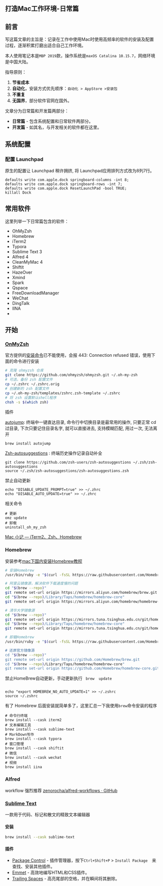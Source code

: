 ## 打造Mac工作环境-日常篇

## 前言

写这篇文章的主旨是：记录在工作中使用Mac时使用高频率的软件的安装及配置过程，逐渐积累打磨出适合自己工作环境。

本人使用笔记本是`MBP 2019`款，操作系统是`maxOS Catalina 10.15.7`，网络环境是中国大陆。

指导原则：

1. **节省成本**
2. **自动化**，安装方式优先顺序：`自动化 > AppStore >安装包`
3. **不重复**
4. **无国界**，部分软件官网在国外。

文章分为日常篇和开发篇两部分：

- **日常篇** - 包含系统配置和日常软件两部分。
- **开发篇** - 如其名，与开发相关的软件都在这里。



## 系统配置

### 配置 Launchpad

原生的配置让 Launchpad 稍许拥挤, 将 Launchpad应用排列方式改为8列7行。

```shell
defaults write com.apple.dock springboard-columns -int 8; 
defaults write com.apple.dock springboard-rows -int 7; 
defaults write com.apple.dock ResetLaunchPad -bool TRUE;
killall Dock
```



## 常用软件

这里列举一下日常篇包含的软件：

- OhMyZsh
- Homebrew
- iTerm2
- Typora
- Sublime Text 3
- Alfred 4
- CleanMyMac 4
- Shiftit
- HazeOver
- Xmind
- Spark
- Qspace
- FreeDownloadManager
- WeChat
- DingTalk
- IINA
- 

## 开始

### [OnMyZsh](https://github.com/ohmyzsh/ohmyzsh)

官方提供的[安装命令](https://ohmyz.sh/#install)已不能使用，会报 443: Connection refused 错误，使用下面的命令进行安装

```bash
# 克隆 ohmyzsh 仓库
git clone https://github.com/ohmyzsh/ohmyzsh.git ~/.oh-my-zsh
# 可选，备份 zsh 配置文件
cp ~/.zshrc ~/.zshrc.orig
# 创建新的 zsh 配置文件
cp ~/.oh-my-zsh/templates/zshrc.zsh-template ~/.zshrc
# 将 zsh 设置默认shell程序
chsh -s $(which zsh)
```

插件

[autojump](https://github.com/wting/autojump): 终端中一键直达目录, 命令行中切换目录是最常用的操作, 只要正常 cd 过目录, 下次只要记住目录名字, 就可以直接进去, 支持模糊匹配, 用过一次, 无法离开

```shell
brew install autojump
```

[Zsh-autosuggestions](https://github.com/zsh-users/zsh-autosuggestions) : 终端历史操作记录自动补全

```
git clone https://github.com/zsh-users/zsh-autosuggestions ~/.zsh/zsh-autosuggestions
source ~/.zsh/zsh-autosuggestions/zsh-autosuggestions.zsh
```



禁止自动更新

```shell
echo "DISABLE_UPDATE_PROMPT=true" >> ~/.zhrc
echo "DISABLE_AUTO_UPDATE=true" >> ~/.zhrc
```

相关命令

```shell
# 更新
omz update
# 卸载
uninstall_oh_my_zsh
```



[Mac 小记 — iTerm2、Zsh、Homebrew](https://www.cnblogs.com/youclk/p/8125305.html)

### Homebrew

安装参考[mac下国内安装Homebrew教程](https://www.cnblogs.com/xibushijie/p/13335988.html)

```bash
# 安装Homebrew
/usr/bin/ruby -e "$(curl -fsSL https://raw.githubusercontent.com/Homebrew/install/master/install)"

# 阿里云镜像源，解决软件下载速度慢的问题
cd "$(brew --repo)"
git remote set-url origin https://mirrors.aliyun.com/homebrew/brew.git
cd "$(brew --repo)/Library/Taps/homebrew/homebrew-core"
git remote set-url origin https://mirrors.aliyun.com/homebrew/homebrew-core.git

# 清华大学镜像源
cd "$(brew --repo)"
git remote set-url origin https://mirrors.tuna.tsinghua.edu.cn/git/homebrew/brew.git
cd "$(brew --repo)/Library/Taps/homebrew/homebrew-core"
git remote set-url origin https://mirrors.tuna.tsinghua.edu.cn/git/homebrew/homebrew-core.git

# 卸载Homebrew
/usr/bin/ruby -e "$(curl -fsSL https://raw.githubusercontent.com/Homebrew/install/master/uninstall)“

# 还原官方镜像源
cd "$(brew --repo)"
git remote set-url origin https://github.com/Homebrew/brew.git
cd "$(brew --repo)/Library/Taps/homebrew/homebrew-core"
git remote set-url origin https://github.com/Homebrew/homebrew-core.git
```

禁止HomeBrew自动更新，手动更新执行 ` brew  update`

```

echo "export HOMEBREW_NO_AUTO_UPDATE=1" >> ~/.zshrc
source ~/.zshrc
```





有了 Homebrew 后面安装就简单多了，这里汇总一下我使用`brew`命令安装的程序

```shell
# 命令行终端
brew install --cask iterm2
# 文本编辑工具
brew install --cask sublime-text
# MarkDown写作
brew install --cask typora
# 窗口管理
brew install --cask shiftit
# 微信
brew install --cask wechat
# 视频
brew install iina

```

### Alfred

workflow 强烈推荐 [zenorocha/alfred-workflows · GitHub](https://link.zhihu.com/?target=https%3A//github.com/zenorocha/alfred-workflows)



### [Sublime Text](http://www.sublimetext.cn/)

 一款用于代码、标记和散文的精致文本编辑器

#### 安装

```bash
brew install --cask sublime-text
```

#### 插件

- [Package Control](http://packagecontrol.cn/installation) - 插件管理器，按下`Ctrl+Shift+P` > `Install Package  `来查找、安装其他插件。
- [Emmet](http://emmet.io/)  -  高效地编写HTML和CSS插件。
- [Trailing Spaces](https://github.com/SublimeText/TrailingSpaces) - 高亮尾部的空格，并在瞬间将其删除。

#### 

